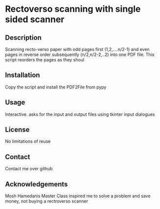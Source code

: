 #
# Rectoverso scanning with single sided scanner 

## Description

Scanning recto-verso paper with odd pages first (1,2,....n/2-1) and even pages in reverse order subsequently (n/2,n/2-2,..2)
into one PDF file. This script reorders the pages as they shoul

## Installation

Copy the script and install the PDF2File from pypy

## Usage

Interactive. asks for the input and output files using tkinter input dialogues


## License

No limitations of reuse 

## Contact

Contact me over github

## Acknowledgements

Mosh Hamedanis Master Class inspired me to solve a problem and save money, not buying a rectroverso scanner

